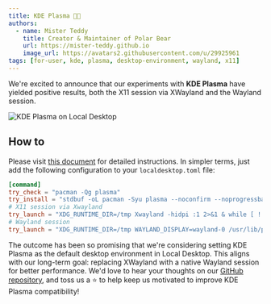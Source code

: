 ```yaml
---
title: KDE Plasma 🌌🎆
authors:
  - name: Mister Teddy
    title: Creator & Maintainer of Polar Bear
    url: https://mister-teddy.github.io
    image_url: https://avatars2.githubusercontent.com/u/29925961
tags: [for-user, kde, plasma, desktop-environment, wayland, x11]
---
```


We're excited to announce that our experiments with **KDE Plasma** have yielded positive results, both the X11 session via XWayland and the Wayland session.

![KDE Plasma on Local Desktop](/img/kde.webp)

## How to

Please visit [this document](/docs/user/custom-de) for detailed instructions.
In simpler terms, just add the following configuration to your `localdesktop.toml` file:

```toml title="/etc/localdesktop/localdesktop.toml"
[command]
try_check = "pacman -Qg plasma"
try_install = "stdbuf -oL pacman -Syu plasma --noconfirm --noprogressbar"
# X11 session via Xwayland
try_launch = "XDG_RUNTIME_DIR=/tmp Xwayland -hidpi :1 2>&1 & while [ ! -e /tmp/.X11-unix/X1 ]; do sleep 0.1; done; XDG_SESSION_TYPE=x11 DISPLAY=:1 dbus-launch startplasma-x11 2>&1"
# Wayland session
try_launch = "XDG_RUNTIME_DIR=/tmp WAYLAND_DISPLAY=wayland-0 /usr/lib/plasma-dbus-run-session-if-needed startplasma-wayland 2>&1"
```


The outcome has been so promising that we're considering setting KDE Plasma as the default desktop environment in Local Desktop. This aligns with our long-term goal: replacing XWayland with a native Wayland session for better performance. We'd love to hear your thoughts on our [GitHub repository](https://github.com/localdesktop/localdesktop), and toss us a ⭐️ to help keep us motivated to improve KDE Plasma compatibility!
